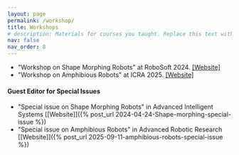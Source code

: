 ```yaml
---
layout: page
permalink: /workshop/
title: Workshops
# description: Materials for courses you taught. Replace this text with your description.
nav: false
nav_order: 8
---
```


-  "Workshop on Shape Morphing Robots" at RoboSoft 2024. [[Website]](https://sites.google.com/view/shapemorphingrobot/home)
-  "Workshop on Amphibious Robots" at ICRA 2025.  [[Website]](https://sites.google.com/view/icra-2025-amphibious/home)

 

#### Guest Editor for Special Issues 
-  "Special issue on Shape Morphing Robots" in Advanced Intelligent Systems [[Website]]({% post_url 2024-04-24-Shape-morphing-special-issue %}) 
-  "Special issue on Amphibious Robots" in Advanced Robotic Research [[Website]]({% post_url 2025-09-11-amphibious-robots-special-issue %}) 


